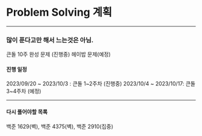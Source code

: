 # Problem Solving 계획

---

### 많이 푼다고만 해서 느는것은 아님.

큰돌 10주 완성 문제 (진행중)
헤이밥 문제(예정)

#### 진행 일정

2023/09/20 ~ 2023/10/3 : 큰돌 1~2주차 (진행중)
2023/10/4 ~ 2023/10/17: 큰돌 3~4주차 (예정)

---

#### 다시 풀어야할 목록

백준 1629(벽), 백준 4375(벽), 백준 2910(집중)
